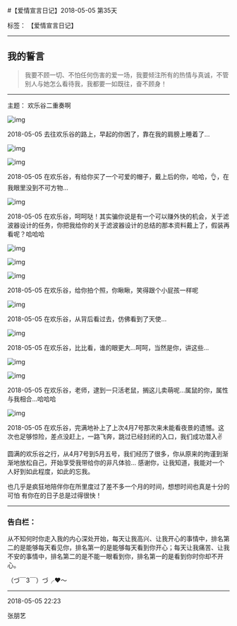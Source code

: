﻿#【爱情宣言日记】2018-05-05 第35天

标签： 【爱情宣言日记】

---

## 我的誓言


> 我要不顾一切、不怕任何伤害的爱一场，我要倾注所有的热情与真诚，不管别人与她怎么看待我，我都要一如既往，奋不顾身！


---

主题： 欢乐谷二重奏啊


![img](/img/love/IMG_2494.jpg)

2018-05-05 去往欢乐谷的路上，早起的你困了，靠在我的肩膀上睡着了...


![img](/img/love/IMG_2498.jpg)

![img](/img/love/IMG_2504.jpg)


2018-05-05 在欢乐谷，有给你买了一个可爱的帽子，戴上后的你，哈哈，👌，在我眼里没到不可方物...

![img](/img/love/IMG_2507.jpg)

2018-05-05 在欢乐谷，呵呵哒！其实骗你说是有一个可以赚外快的机会，关于滤波器设计的任务，你把我给你的关于滤波器设计的总结的那本资料戴上了，假装再看呢？哈哈哈

![img](/img/love/IMG_2516.jpg)

![img](/img/love/IMG_2519.jpg)

![img](/img/love/IMG_2520.jpg)

2018-05-05 在欢乐谷，给你拍个照，你瞅瞅，笑得跟个小屁孩一样呢


![img](/img/love/IMG_2532.jpg)

2018-05-05 在欢乐谷，从背后看过去，仿佛看到了天使...

![img](/img/love/IMG_2543.jpg)

2018-05-05 在欢乐谷，比比看，谁的眼更大...呵呵，当然是你，讲这些...

![img](/img/love/IMG_2550.jpg)

![img](/img/love/IMG_2553.jpg)

2018-05-05 在欢乐谷，老师，逮到一只活老鼠，搁这儿卖萌呢...属鼠的你，属性与我相合...哈哈哈

![img](/img/love/IMG_2569.jpg)

2018-05-05 在欢乐谷，完满地补上了上次4月7号那次来未能看夜景的遗憾。这次也足够惊险，差点没赶上，一路飞奔，跳过已经封闭的入口，我们成功潜入✌


圆满的欢乐谷之行，从4月7号到5月五号，我们经历了很多，你从原来的拘谨到渐渐地放松自己，开始享受我带给你的非凡体验...
感谢你，让我知道，我能对一个人好到如此程度，如此的忘我。

也几乎是疯狂地陪伴你在所里度过了差不多一个月的时间，想想时间也真是十分的可怕
有你在的日子总是过得很快！


--------------

### 告白栏：

从不知何时你走入我的内心深处开始，每天让我高兴、让我开心的事情中，排名第二的是能够每天看见你，排名第一的是能够每天看到你开心；每天让我痛苦、让我不安的事情中，排名第二的是不能一眼看到你，排名第一的是看到你时你却不开心。


（づ￣3￣）づ╭❤～


----------

2018-05-05 22:23

张朋艺 